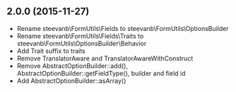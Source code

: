 2.0.0 (2015-11-27)
------------------

- Rename steevanb\FormUtils\Fields to steevanb\FormUtils\OptionsBuilder
- Rename steevanb\FormUtils\Fields\Traits to steevanb\FormUtils\OptionsBuilder\Behavior
- Add Trait suffix to traits
- Remove TranslatorAware and TranslatorAwareWithConstruct
- Remove AbstractOptionBuilder::add(), AbstractOptionBuilder::getFieldType(), builder and field id
- Add AbstractOptionBuilder::asArray()
